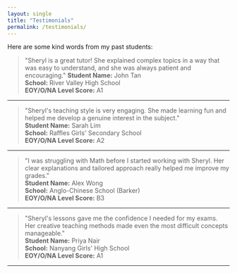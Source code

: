 ```yaml
---
layout: single
title: "Testimonials"
permalink: /testimonials/
---
```


Here are some kind words from my past students:

> "Sheryl is a great tutor! She explained complex topics in a way that was easy to understand, and she was always patient and encouraging."
**Student Name:** John Tan  
**School:** River Valley High School  
**EOY/O/NA Level Score:** A1  

---

> "Sheryl's teaching style is very engaging. She made learning fun and helped me develop a genuine interest in the subject."  
**Student Name:** Sarah Lim  
**School:** Raffles Girls' Secondary School  
**EOY/O/NA Level Score:** A2  

---

> "I was struggling with Math before I started working with Sheryl. Her clear explanations and tailored approach really helped me improve my grades."  
**Student Name:** Alex Wong  
**School:** Anglo-Chinese School (Barker)  
**EOY/O/NA Level Score:** B3  

---

> "Sheryl's lessons gave me the confidence I needed for my exams. Her creative teaching methods made even the most difficult concepts manageable."  
**Student Name:** Priya Nair  
**School:** Nanyang Girls' High School  
**EOY/O/NA Level Score:** A1  

---